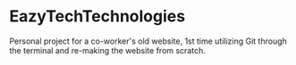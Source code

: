 # EazyTechTechnologies
Personal project for a co-worker's old website, 1st time utilizing Git through the terminal and re-making the website from scratch.
